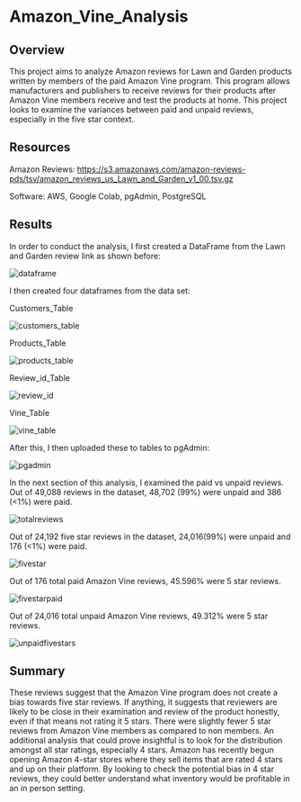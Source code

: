 # Amazon_Vine_Analysis

## Overview

This project aims to analyze Amazon reviews for Lawn and Garden products written by members of the paid Amazon Vine program. This program allows manufacturers and publishers to receive reviews for their products after Amazon Vine members receive and test the products at home. This project looks to examine the variances between paid and unpaid reviews, especially in the five star context. 


## Resources

Amazon Reviews: https://s3.amazonaws.com/amazon-reviews-pds/tsv/amazon_reviews_us_Lawn_and_Garden_v1_00.tsv.gz

Software: AWS, Google Colab, pgAdmin, PostgreSQL


## Results

In order to conduct the analysis, I first created a DataFrame from the Lawn and Garden review link as shown before:

![dataframe](https://github.com/annietresca/Amazon_Vine_Analysis/blob/main/images/dataframe.png)


I then created four dataframes from the data set:


Customers_Table

![customers_table](https://github.com/annietresca/Amazon_Vine_Analysis/blob/main/images/customers_name_table.png)


Products_Table

![products_table](https://github.com/annietresca/Amazon_Vine_Analysis/blob/main/images/products_table.png)


Review_id_Table

![review_id](https://github.com/annietresca/Amazon_Vine_Analysis/blob/main/images/review_id_table.png)


Vine_Table

![vine_table](https://github.com/annietresca/Amazon_Vine_Analysis/blob/main/images/vine_table.png)


After this, I then uploaded these to tables to pgAdmin:

![pgadmin](https://github.com/annietresca/Amazon_Vine_Analysis/blob/main/images/Screen%20Shot%202022-07-22%20at%203.38.32%20PM.png)


In the next section of this analysis, I examined the paid vs unpaid reviews. Out of 49,088 reviews in the dataset, 48,702 (99%) were unpaid and 386 (<1%) were paid.

![totalreviews](https://github.com/annietresca/Amazon_Vine_Analysis/blob/main/images/reviews.png)


Out of 24,192 five star reviews in the dataset, 24,016(99%) were unpaid and 176 (<1%) were paid.

![fivestar](https://github.com/annietresca/Amazon_Vine_Analysis/blob/main/images/Screen%20Shot%202022-07-22%20at%203.42.26%20PM.png)


Out of 176 total paid Amazon Vine reviews, 45.596% were 5 star reviews.

![fivestarpaid](https://github.com/annietresca/Amazon_Vine_Analysis/blob/main/images/paid%20five%20star.png)


Out of 24,016 total unpaid Amazon Vine reviews, 49.312% were 5 star reviews.

![unpaidfivestars](https://github.com/annietresca/Amazon_Vine_Analysis/blob/main/images/unpaid%20five%20star.png)


## Summary
These reviews suggest that the Amazon Vine program does not create a bias towards five star reviews. If anything, it suggests that reviewers are likely to be close in their examination and review of the product honestly, even if that means not rating it 5 stars. There were slightly fewer 5 star reviews from Amazon Vine members as compared to non members. An additional analysis that could prove insightful is to look for the distribution amongst all star ratings, especially 4 stars. Amazon has recently begun opening Amazon 4-star stores where they sell items that are rated 4 stars and up on their platform. By looking to check the potential bias in 4 star reviews, they could better understand what inventory would be profitable in an in person setting.
